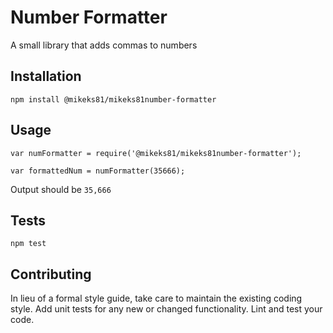 Number Formatter
=========

A small library that adds commas to numbers

## Installation

  `npm install @mikeks81/mikeks81number-formatter`

## Usage

    var numFormatter = require('@mikeks81/mikeks81number-formatter');

    var formattedNum = numFormatter(35666);


  Output should be `35,666`


## Tests

  `npm test`

## Contributing

In lieu of a formal style guide, take care to maintain the existing coding style. Add unit tests for any new or changed functionality. Lint and test your code.
